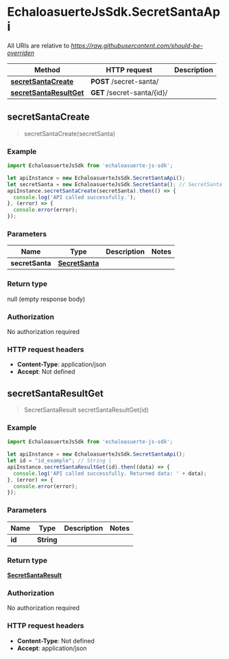 # EchaloasuerteJsSdk.SecretSantaApi

All URIs are relative to *https://raw.githubusercontent.com/should-be-overriden*

Method | HTTP request | Description
------------- | ------------- | -------------
[**secretSantaCreate**](SecretSantaApi.md#secretSantaCreate) | **POST** /secret-santa/ | 
[**secretSantaResultGet**](SecretSantaApi.md#secretSantaResultGet) | **GET** /secret-santa/{id}/ | 



## secretSantaCreate

> secretSantaCreate(secretSanta)



### Example

```javascript
import EchaloasuerteJsSdk from 'echaloasuerte-js-sdk';

let apiInstance = new EchaloasuerteJsSdk.SecretSantaApi();
let secretSanta = new EchaloasuerteJsSdk.SecretSanta(); // SecretSanta | 
apiInstance.secretSantaCreate(secretSanta).then(() => {
  console.log('API called successfully.');
}, (error) => {
  console.error(error);
});

```

### Parameters


Name | Type | Description  | Notes
------------- | ------------- | ------------- | -------------
 **secretSanta** | [**SecretSanta**](SecretSanta.md)|  | 

### Return type

null (empty response body)

### Authorization

No authorization required

### HTTP request headers

- **Content-Type**: application/json
- **Accept**: Not defined


## secretSantaResultGet

> SecretSantaResult secretSantaResultGet(id)



### Example

```javascript
import EchaloasuerteJsSdk from 'echaloasuerte-js-sdk';

let apiInstance = new EchaloasuerteJsSdk.SecretSantaApi();
let id = "id_example"; // String | 
apiInstance.secretSantaResultGet(id).then((data) => {
  console.log('API called successfully. Returned data: ' + data);
}, (error) => {
  console.error(error);
});

```

### Parameters


Name | Type | Description  | Notes
------------- | ------------- | ------------- | -------------
 **id** | **String**|  | 

### Return type

[**SecretSantaResult**](SecretSantaResult.md)

### Authorization

No authorization required

### HTTP request headers

- **Content-Type**: Not defined
- **Accept**: application/json

